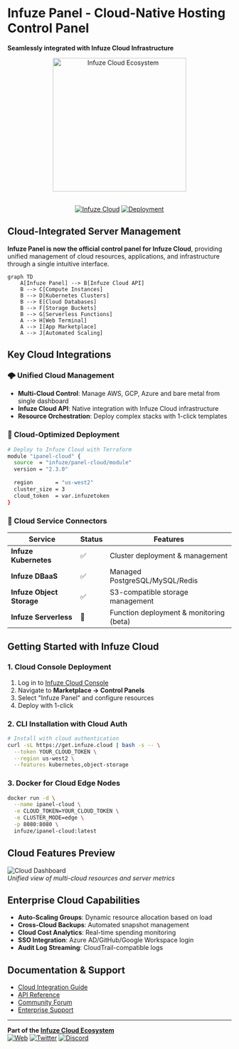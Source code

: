 # Infuze Panel - Cloud-Native Hosting Control Panel  
**Seamlessly integrated with Infuze Cloud Infrastructure**

<div align="center">
  <img src="https://infuze.cloud/images/ipanel-logo.png" alt="Infuze Cloud Ecosystem" width="300"/>
  <br/><br/>
  
[![Infuze Cloud](https://img.shields.io/badge/Infuze_Cloud-Integrated-blue?logo=google-cloud&style=for-the-badge)](https://infuze.cloud)
[![Deployment](https://img.shields.io/badge/1-Click_Deployment-38B2AC?style=for-the-badge&logo=terraform)](https://infuze.cloud/deploy)
</div>

## Cloud-Integrated Server Management  
**Infuze Panel is now the official control panel for Infuze Cloud**, providing unified management of cloud resources, applications, and infrastructure through a single intuitive interface.

```mermaid
graph TD
    A[Infuze Panel] --> B[Infuze Cloud API]
    B --> C[Compute Instances]
    B --> D[Kubernetes Clusters]
    B --> E[Cloud Databases]
    B --> F[Storage Buckets]
    B --> G[Serverless Functions]
    A --> H[Web Terminal]
    A --> I[App Marketplace]
    A --> J[Automated Scaling]
```

## Key Cloud Integrations

### 🌩️ Unified Cloud Management
- **Multi-Cloud Control**: Manage AWS, GCP, Azure and bare metal from single dashboard
- **Infuze Cloud API**: Native integration with Infuze Cloud infrastructure
- **Resource Orchestration**: Deploy complex stacks with 1-click templates

### 🚀 Cloud-Optimized Deployment
```bash
# Deploy to Infuze Cloud with Terraform
module "ipanel-cloud" {
  source  = "infuze/panel-cloud/module"
  version = "2.3.0"
  
  region       = "us-west2"
  cluster_size = 3
  cloud_token  = var.infuzetoken
}
```

### 🔌 Cloud Service Connectors
| Service | Status | Features |
|---------|--------|----------|
| **Infuze Kubernetes** | ✅ | Cluster deployment & management |
| **Infuze DBaaS** | ✅ | Managed PostgreSQL/MySQL/Redis |
| **Infuze Object Storage** | ✅ | S3-compatible storage management |
| **Infuze Serverless** | 🔄 | Function deployment & monitoring (beta) |

## Getting Started with Infuze Cloud

### 1. Cloud Console Deployment
1. Log in to [Infuze Cloud Console](https://console.infuze.cloud)
2. Navigate to **Marketplace → Control Panels**
3. Select "Infuze Panel" and configure resources
4. Deploy with 1-click

### 2. CLI Installation with Cloud Auth
```bash
# Install with cloud authentication
curl -sL https://get.infuze.cloud | bash -s -- \
  --token YOUR_CLOUD_TOKEN \
  --region us-west2 \
  --features kubernetes,object-storage
```

### 3. Docker for Cloud Edge Nodes
```bash
docker run -d \
  --name ipanel-cloud \
  -e CLOUD_TOKEN=YOUR_CLOUD_TOKEN \
  -e CLUSTER_MODE=edge \
  -p 8080:8080 \
  infuze/ipanel-cloud:latest
```

## Cloud Features Preview  
![Cloud Dashboard](https://infuze.cloud/screenshots/cloud-dash.png)  
*Unified view of multi-cloud resources and server metrics*

## Enterprise Cloud Capabilities
- **Auto-Scaling Groups**: Dynamic resource allocation based on load
- **Cross-Cloud Backups**: Automated snapshot management
- **Cloud Cost Analytics**: Real-time spending monitoring
- **SSO Integration**: Azure AD/GitHub/Google Workspace login
- **Audit Log Streaming**: CloudTrail-compatible logs

## Documentation & Support
- [Cloud Integration Guide](https://docs.infuze.cloud/ipanel-integration)
- [API Reference](https://api.infuze.cloud/panel-docs)
- [Community Forum](https://forum.infuze.cloud)
- [Enterprise Support](https://infuze.cloud/support)

---

**Part of the [Infuze Cloud Ecosystem](https://infuze.cloud)**  
[![Web](https://img.shields.io/badge/Web-infuze.cloud-38B2AC)](https://infuze.cloud)
[![Twitter](https://img.shields.io/badge/Twitter-@infuzecloud-1DA1F2)](https://twitter.com/infuzecloud)
[![Discord](https://img.shields.io/badge/Discord-Community-5865F2)](https://discord.gg/infuze)